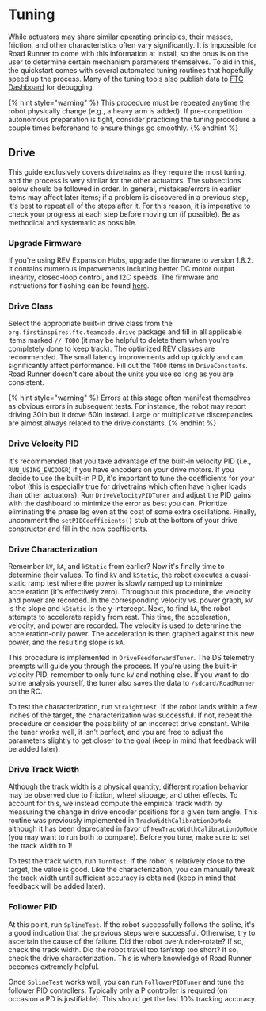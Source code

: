 # Tuning

While actuators may share similar operating principles, their masses, friction, and other characteristics often vary significantly. It is impossible for Road Runner to come with this information at install, so the onus is on the user to determine certain mechanism parameters themselves. To aid in this, the quickstart comes with several automated tuning routines that hopefully speed up the process. Many of the tuning tools also publish data to [FTC Dashboard](https://github.com/acmerobotics/ftc-dashboard) for debugging.

{% hint style="warning" %}
This procedure must be repeated anytime the robot physically change \(e.g., a heavy arm is added\). If pre-competition autonomous preparation is tight, consider practicing the tuning procedure a couple times beforehand to ensure things go smoothly.
{% endhint %}

## Drive

This guide exclusively covers drivetrains as they require the most tuning, and the process is very similar for the other actuators. The subsections below should be followed in order. In general, mistakes/errors in earlier items may affect later items; if a problem is discovered in a previous step, it's best to repeat all of the steps after it. For this reason, it is imperative to check your progress at each step before moving on \(if possible\). Be as methodical and systematic as possible.

### Upgrade Firmware

If you're using REV Expansion Hubs, upgrade the firmware to version 1.8.2. It contains numerous improvements including better DC motor output linearity, closed-loop control, and I2C speeds. The firmware and instructions for flashing can be found [here](http://www.revrobotics.com/software/#ExpansionHubFirmware).

### Drive Class

Select the appropriate built-in drive class from the `org.firstinspires.ftc.teamcode.drive` package and fill in all applicable items marked `// TODO` \(it may be helpful to delete them when you're completely done to keep track\). The optimized REV classes are recommended. The small latency improvements add up quickly and can significantly affect performance. Fill out the `TODO` items in `DriveConstants`. Road Runner doesn't care about the units you use so long as you are consistent.

{% hint style="warning" %}
Errors at this stage often manifest themselves as obvious errors in subsequent tests. For instance, the robot may report driving 30in but it drove 60in instead. Large or multiplicative discrepancies are almost always related to the drive constants.
{% endhint %}

### Drive Velocity PID

It's recommended that you take advantage of the built-in velocity PID \(i.e., `RUN_USING_ENCODER`\) if you have encoders on your drive motors. If you decide to use the built-in PID, it's important to tune the coefficients for your robot \(this is especially true for drivetrains which often have higher loads than other actuators\). Run `DriveVelocityPIDTuner` and adjust the PID gains with the dashboard to minimize the error as best you can. Prioritize eliminating the phase lag even at the cost of some extra oscillations. Finally, uncomment the `setPIDCoefficients()` stub at the bottom of your drive constructor and fill in the new coefficients.

### Drive Characterization

Remember `kV`, `kA`, and `kStatic` from earlier? Now it's finally time to determine their values. To find `kV` and `kStatic`, the robot executes a quasi-static ramp test where the power is slowly ramped up to minimize acceleration \(it's effectively zero\). Throughout this procedure, the velocity and power are recorded. In the corresponding velocity vs. power graph, `kV` is the slope and `kStatic` is the y-intercept. Next, to find `kA`, the robot attempts to accelerate rapidly from rest. This time, the acceleration, velocity, and power are recorded. The velocity is used to determine the acceleration-only power. The acceleration is then graphed against this new power, and the resulting slope is `kA`.

This procedure is implemented in `DriveFeedforwardTuner`. The DS telemetry prompts will guide you through the process. If you're using the built-in velocity PID, remember to only tune `kV` and nothing else. If you want to do some analysis yourself, the tuner also saves the data to `/sdcard/RoadRunner` on the RC.

To test the characterization, run `StraightTest`. If the robot lands within a few inches of the target, the characterization was successful. If not, repeat the procedure or consider the possibility of an incorrect drive constant. While the tuner works well, it isn't perfect, and you are free to adjust the parameters slightly to get closer to the goal \(keep in mind that feedback will be added later\).

### Drive Track Width

Although the track width is a physical quantity, different rotation behavior may be observed due to friction, wheel slippage, and other effects. To account for this, we instead compute the empirical track width by measuring the change in drive encoder positions for a given turn angle. This routine was previously implemented in `TrackWidthCalibrationOpMode` although it has been deprecated in favor of `NewTrackWidthCalibrationOpMode` \(you may want to run both to compare\). Before you tune, make sure to set the track width to 1!

To test the track width, run `TurnTest`. If the robot is relatively close to the target, the value is good. Like the characterization, you can manually tweak the track width until sufficient accuracy is obtained \(keep in mind that feedback will be added later\).

### Follower PID

At this point, run `SplineTest`. If the robot successfully follows the spline, it's a good indication that the previous steps were successful. Otherwise, try to ascertain the cause of the failure. Did the robot over/under-rotate? If so, check the track width. Did the robot travel too far/stop too short? If so, check the drive characterization. This is where knowledge of Road Runner becomes extremely helpful.

Once `SplineTest` works well, you can run `FollowerPIDTuner` and tune the follower PID controllers. Typically only a P controller is required \(on occasion a PD is justifiable\). This should get the last 10% tracking accuracy.

